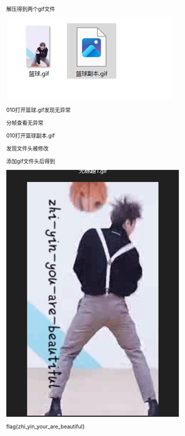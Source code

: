 解压得到两个gif文件

![image-20250327204221732](./assets/image-20250327204221732.png)

010打开篮球.gif发现无异常

分帧查看无异常

010打开篮球副本.gif

发现文件头被修改

添加gif文件头后得到

![image-20250327204226977](./assets/image-20250327204226977.png)

flag{zhi_yin_your_are_beautiful}